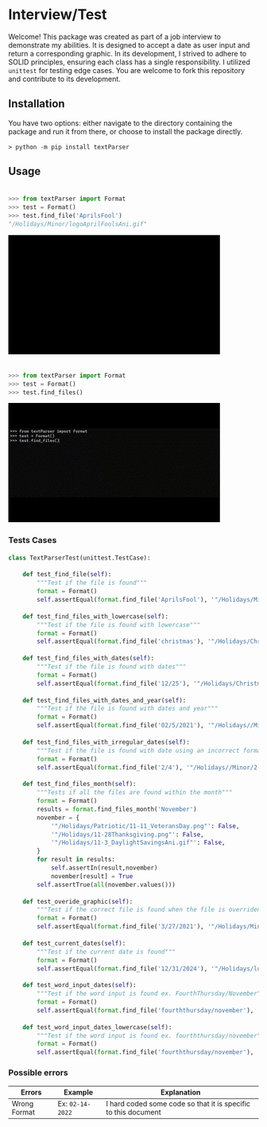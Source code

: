 # Interview/Test

Welcome! This package was created as part of a job interview to demonstrate my abilities. It is designed to accept a date as user input and return a corresponding graphic. In its development, I strived to adhere to SOLID principles, ensuring each class has a single responsibility. I utilized `unittest` for testing edge cases. You are welcome to fork this repository and contribute to its development.

## Installation

You have two options: either navigate to the directory containing the package and run it from there, or choose to install the package directly.

```console
> python -m pip install textParser
```

## Usage

```python

>>> from textParser import Format
>>> test = Format()
>>> test.find_file('AprilsFool')
"/Holidays/Minor/logoAprilFoolsAni.gif"
```
![](./examples/import_search.gif)

```python

>>> from textParser import Format
>>> test = Format()
>>> test.find_files()
```

![](./examples/multiple_searches.gif)

### Tests Cases
```python
class TextParserTest(unittest.TestCase): 
    
    def test_find_file(self):
        """Test if the file is found"""
        format = Format()
        self.assertEqual(format.find_file('AprilsFool'), '"/Holidays/Minor/logoAprilFoolsAni.gif"')
    
    def test_find_files_with_lowercase(self):
        """Test if the file is found with lowercase"""
        format = Format()
        self.assertEqual(format.find_file('christmas'), '"/Holidays/Christmas/Candle+SparklesAni.gif"')
    
    def test_find_files_with_dates(self):
        """Test if the file is found with dates"""
        format = Format()
        self.assertEqual(format.find_file('12/25'), '"/Holidays/Christmas/Candle+SparklesAni.gif"')
    
    def test_find_files_with_dates_and_year(self):
        """Test if the file is found with dates and year"""
        format = Format()
        self.assertEqual(format.find_file('02/5/2021'), '"/Holidays//Minor/2-1_logoWearRedDay.png"')
    
    def test_find_files_with_irregular_dates(self):
        """Test if the file is found with date using an incorrect format"""
        format = Format()
        self.assertEqual(format.find_file('2/4'), '"/Holidays//Minor/2-4_logoMailManDay.png"')
    
    def test_find_files_month(self):
        """Tests if all the files are found within the month"""
        format = Format()
        results = format.find_files_month('November')
        november = {
            '"/Holidays/Patriotic/11-11_VeteransDay.png"': False,
            '"/Holidays/11-28Thanksgiving.png"': False,
            '"/Holidays/11-3_DaylightSavingsAni.gif"': False,
        }
        for result in results:
            self.assertIn(result,november)
            november[result] = True
        self.assertTrue(all(november.values()))
    
    def test_overide_graphic(self):
        """Test if the correct file is found when the file is overriden"""
        format = Format()
        self.assertEqual(format.find_file('3/27/2021'), '"/Holidays/Minor/wny2.png"')

    def test_current_dates(self):
        """Test if the current date is found"""
        format = Format()
        self.assertEqual(format.find_file('12/31/2024'), '"/Holidays/logoFireworks.gif"')

    def test_word_input_dates(self):
        """Test if the word input is found ex. FourthThursday/November"""
        format = Format()
        self.assertEqual(format.find_file('fourththursday/november'), '"/Holidays/11-28Thanksgiving.png"')
    
    def test_word_input_dates_lowercase(self):
        """Test if the word input is found ex. fourththursday/november"""
        format = Format()
        self.assertEqual(format.find_file('fourththursday/november'), '"/Holidays/11-28Thanksgiving.png"')
```
### Possible errors

| Errors                  | Example     | Explanation                                                                                                                                                          |
|-----------------------|-------------|----------------------------------------------------------------------------------------------------------------------------------------------------------|
| Wrong Format     | Ex: `02-14-2022` | I hard coded some code so that it is specific to this document


